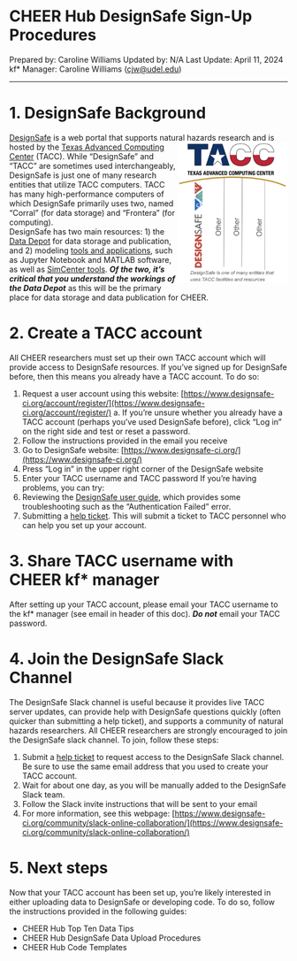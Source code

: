 # CHEER Hub DesignSafe Sign-Up Procedures
Prepared by: Caroline Williams
Updated by: N/A
Last Update: April 11, 2024
kf* Manager: Caroline Williams (cjw@udel.edu)
***
# 1. 	DesignSafe Background
[DesignSafe](https://www.designsafe-ci.org/) is a web portal that supports natural hazards <img style="float: right;" src="_media/05a-TACC_umbrella.png" width="200px"/> research and is hosted by the [Texas Advanced Computing Center](https://tacc.utexas.edu/) (TACC). While “DesignSafe” and “TACC” are sometimes used interchangeably, DesignSafe is just one of many research entities that utilize TACC computers. TACC has many high-performance computers of which DesignSafe primarily uses two, named “Corral” (for data storage) and “Frontera” (for computing). 
<br clear="left"/>
DesignSafe has two main resources: 1) the [Data Depot](https://www.designsafe-ci.org/data/browser/public/) for data storage and publication, and 2) modeling [tools and applications](https://www.designsafe-ci.org/rw/workspace/#!/), such as Jupyter Notebook and MATLAB software, as well as [SimCenter tools](https://simcenter.designsafe-ci.org/research-tools/overview/). ***Of the two, it’s critical that you understand the workings of the Data Depot*** as this will be the primary place for data storage and data publication for CHEER.
# 2. 	Create a TACC account
All CHEER researchers must set up their own TACC account which will provide access to DesignSafe resources. If you’ve signed up for DesignSafe before, then this means you already have a TACC account. To do so:
1. Request a user account using this website: [https://www.designsafe-ci.org/account/register/](https://www.designsafe-ci.org/account/register/)
	a. If you’re unsure whether you already have a TACC account (perhaps you’ve used DesignSafe before), click “Log in” on the right side and test or reset a password.
2. Follow the instructions provided in the email you receive
3. Go to DesignSafe website: [https://www.designsafe-ci.org/](https://www.designsafe-ci.org/)
4. Press “Log in” in the upper right corner of the DesignSafe website
5. Enter your TACC username and TACC password
If you’re having problems, you can try:
1. Reviewing the [DesignSafe user guide](https://www.designsafe-ci.org/user-guide/), which provides some troubleshooting such as the “Authentication Failed” error.
2. Submitting a [help ticket](https://www.designsafe-ci.org/help/new-ticket/). This will submit a ticket to TACC personnel who can help you set up your account.
# 3. 	Share TACC username with CHEER kf* manager
After setting up your TACC account, please email your TACC username to the kf* manager (see email in header of this doc). ***Do not*** email your TACC password.
# 4. 	Join the DesignSafe Slack Channel
The DesignSafe Slack channel is useful because it provides live TACC server updates, can provide help with DesignSafe questions quickly (often quicker than submitting a help ticket), and supports a community of natural hazards researchers.
All CHEER researchers are strongly encouraged to join the DesignSafe slack channel. To join, follow these steps:
1. Submit a [help ticket](https://www.designsafe-ci.org/help/new-ticket/) to request access to the DesignSafe Slack channel. Be sure to use the same email address that you used to create your TACC account.
2. Wait for about one day, as you will be manually added to the DesignSafe Slack team.
3. Follow the Slack invite instructions that will be sent to your email 
4. For more information, see this webpage: [https://www.designsafe-ci.org/community/slack-online-collaboration/](https://www.designsafe-ci.org/community/slack-online-collaboration/) 
# 5. 	Next steps
Now that your TACC account has been set up, you’re likely interested in either uploading data to DesignSafe or developing code. To do so, follow the instructions provided in the following guides:
- CHEER Hub Top Ten Data Tips
- CHEER Hub DesignSafe Data Upload Procedures
- CHEER Hub Code Templates


